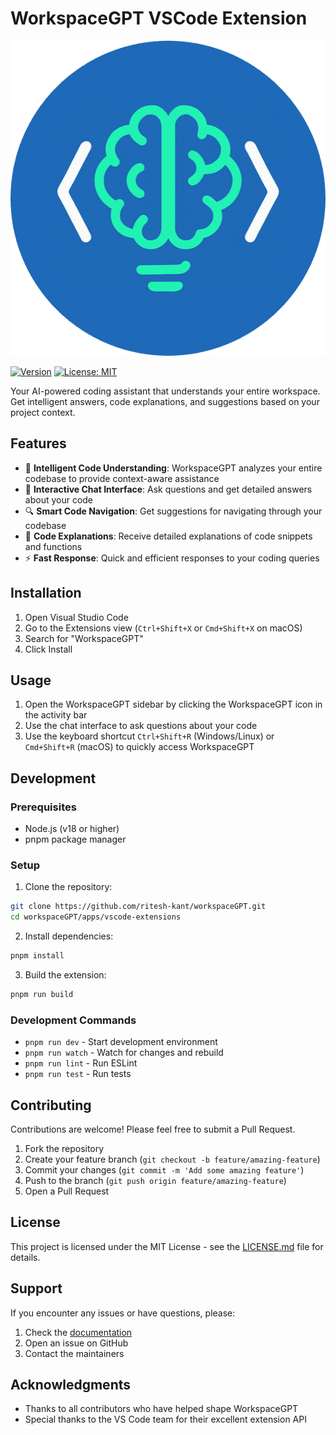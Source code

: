 # WorkspaceGPT VSCode Extension

![WorkspaceGPT Logo](resources/icon.png)

[![Version](https://img.shields.io/visual-studio-marketplace/v/Riteshkant.workspacegpt-extension.svg)](https://marketplace.visualstudio.com/items?itemName=Riteshkant.workspacegpt-extension)
[![License: MIT](https://img.shields.io/badge/License-MIT-yellow.svg)](https://opensource.org/licenses/MIT)

Your AI-powered coding assistant that understands your entire workspace. Get intelligent answers, code explanations, and suggestions based on your project context.

## Features

- 🤖 **Intelligent Code Understanding**: WorkspaceGPT analyzes your entire codebase to provide context-aware assistance
- 💬 **Interactive Chat Interface**: Ask questions and get detailed answers about your code
- 🔍 **Smart Code Navigation**: Get suggestions for navigating through your codebase
- 📝 **Code Explanations**: Receive detailed explanations of code snippets and functions
- ⚡ **Fast Response**: Quick and efficient responses to your coding queries

## Installation

1. Open Visual Studio Code
2. Go to the Extensions view (`Ctrl+Shift+X` or `Cmd+Shift+X` on macOS)
3. Search for "WorkspaceGPT"
4. Click Install

## Usage

1. Open the WorkspaceGPT sidebar by clicking the WorkspaceGPT icon in the activity bar
2. Use the chat interface to ask questions about your code
3. Use the keyboard shortcut `Ctrl+Shift+R` (Windows/Linux) or `Cmd+Shift+R` (macOS) to quickly access WorkspaceGPT


## Development

### Prerequisites

- Node.js (v18 or higher)
- pnpm package manager

### Setup

1. Clone the repository:
```bash
git clone https://github.com/ritesh-kant/workspaceGPT.git
cd workspaceGPT/apps/vscode-extensions
```

2. Install dependencies:
```bash
pnpm install
```

3. Build the extension:
```bash
pnpm run build
```

### Development Commands

- `pnpm run dev` - Start development environment
- `pnpm run watch` - Watch for changes and rebuild
- `pnpm run lint` - Run ESLint
- `pnpm run test` - Run tests

## Contributing

Contributions are welcome! Please feel free to submit a Pull Request.

1. Fork the repository
2. Create your feature branch (`git checkout -b feature/amazing-feature`)
3. Commit your changes (`git commit -m 'Add some amazing feature'`)
4. Push to the branch (`git push origin feature/amazing-feature`)
5. Open a Pull Request

## License

This project is licensed under the MIT License - see the [LICENSE.md](LICENSE.md) file for details.

## Support

If you encounter any issues or have questions, please:
1. Check the [documentation](docs/)
2. Open an issue on GitHub
3. Contact the maintainers

## Acknowledgments

- Thanks to all contributors who have helped shape WorkspaceGPT
- Special thanks to the VS Code team for their excellent extension API 